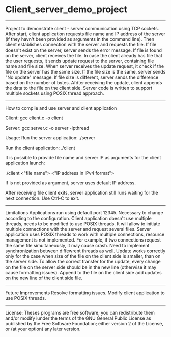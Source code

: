 # Client_server_demo_project
**************************************************************************************************************************************************
Project to demonstrate client - server communication using TCP sockets.
After start, client application requests file name and IP address of the server (if they havn't been provided as arguments in the command line).
Then client establishes connection with the server and requests the file.
If file doesn't exist on the server, server sends the error message.
If file is found on the server, client receives the file.
In case the client already has file that the user requests, it sends update request to the server, containing file name and file size. When server receives the update request, it check if the file on the server has the same size.
If the file size is the same, server sends "No update" message. If file size is different, server sends the difference based on the number of bytes. Afdter receiving the update, client appends the data to the file on the client side. 
Server code is written to support multiple sockets using POSIX thread approach.
***************************************************************************************************************************************************

How to compile and use server and client application

Client:
gcc client.c -o client

Server:
gcc server.c -o server -lpthread

Usage:
Run the server application:
./server

Run the client application:
./client

It is possible to provide file name and server IP as arguments for the client application launch:

./client <"file name"> <"IP address in IPv4 format">

If <IP addrfess> is not provided as argument, server uses default IP address.

After receiving file client exits, server application still runs waiting for the next connection. Use Ctrl-C to exit.
**************************************************************************************************************************************************
Limitations
Applications run using default port 12345. Necessary to change according to the configuration.
Client application doesn't use multiple threads, needs to be modified to use POSIX threads. It will allow to initiate multiple connections with the server and request several files.
Server application uses POSIX threads to work with multiple connections, resource management is not implemented. For example, if two connections request the same file simultaneously, it may cause crash. Need to implement synchronization between diffewrent threads as well.
Update works correctly only for the case when size of the file on the client side is smaller, than on the server side. To allow the correct transfer for the update, every change on the file on the server side should be in the new line (otherwise it may cause formatting issues). Append to the file on the client side add updates on the new line of the client side file.
**************************************************************************************************************************************************
Future Improvements
Resolve formatting issues.
Modify client application to use POSIX threads.
**************************************************************************************************************************************************

License:
Theses programs are free software; you can redistribute them and/or modify iunder the terms of the GNU General Public License as published by the Free Software Foundation; either version 2 of the License, or (at your option) any later version.


